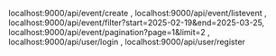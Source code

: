 localhost:9000/api/event/create ,
localhost:9000/api/event/listevent ,
localhost:9000/api/event/filter?start=2025-02-19&end=2025-03-25,
localhost:9000/api/event/pagination?page=1&limit=2 ,
localhost:9000/api/user/login ,
localhost:9000/api/user/register
